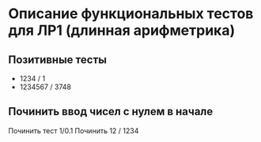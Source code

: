 # Описание функциональных тестов для ЛР1 (длинная арифметрика)  

## Позитивные тесты  
- 1234 / 1
- 1234567 / 3748


## Починить ввод чисел с нулем в начале
Починить тест 1/0.1
Починить 12 / 1234